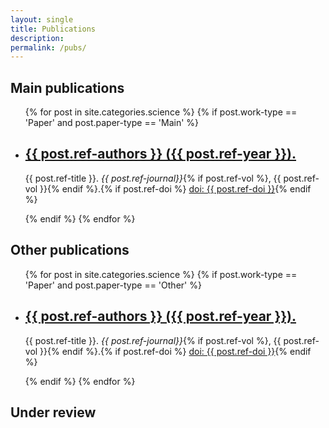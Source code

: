 ```yaml
---
layout: single
title: Publications
description:
permalink: /pubs/
---
```


## Main publications

<p>
  <ul>
    {% for post in site.categories.science %}
    {% if post.work-type == 'Paper' and post.paper-type == 'Main' %}
    <li>
      <a href="{% if post.ref-doi %}http://dx.doi.org/{{ post.ref-doi }}{% else %}{{ post.url | prepend: site.baseurl }}{% endif %}"><h2 class="card__header" itemprop="name">{{ post.ref-authors }} ({{ post.ref-year }}).</h2></a>
      <p class="card__count">{{ post.ref-title }}. <em>{{ post.ref-journal}}</em>{% if post.ref-vol %}, {{ post.ref-vol }}{% endif %}.{% if post.ref-doi %} <a href="http://dx.doi.org/{{ post.ref-doi }}">doi: {{ post.ref-doi }}</a>{% endif %}</p>
    </li>
    {% endif %}
    {% endfor %}
    </ul>
</p>


## Other publications

<p>
  <ul>
    {% for post in site.categories.science %}
    {% if post.work-type == 'Paper' and post.paper-type == 'Other' %}
    <li>
      <a href="{% if post.ref-doi %}http://dx.doi.org/{{ post.ref-doi }}{% else %}{{ post.url | prepend: site.baseurl }}{% endif %}"><h2 class="card__header" itemprop="name">{{ post.ref-authors }} ({{ post.ref-year }}).</h2></a>
      <p class="card__count">{{ post.ref-title }}. <em>{{ post.ref-journal}}</em>{% if post.ref-vol %}, {{ post.ref-vol }}{% endif %}.{% if post.ref-doi %} <a href="http://dx.doi.org/{{ post.ref-doi }}">doi: {{ post.ref-doi }}</a>{% endif %}</p>
    </li>
    {% endif %}
    {% endfor %}
    </ul>
</p>




## Under review
